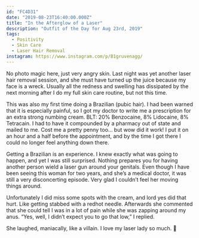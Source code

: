 ```yaml
---
id: "FC4D31"
date: "2019-08-23T16:40:00.000Z"
title: "In the Afterglow of a Laser"
description: "Outfit of the Day for Aug 23rd, 2019"
tags:
  - Positivity
  - Skin Care
  - Laser Hair Removal
instagram: https://www.instagram.com/p/B1gruvenagg/
---
```

No photo magic here, just very angry skin. Last night was yet another laser hair removal session, and she must have turned up the juice because my face is a wreck. Usually all the redness and swelling has dissipated by the next morning after I do my full skin care routine, but not this time.

This was also my first time doing a Brazilian (pubic hair). I had been warned that it is especially painful, so I got my doctor to write me a prescription for an extra strong numbing cream. BLT: 20% Benzocaine, 8% Lidocaine, 8% Tetracain. I had to have it compounded by a pharmacy out of state and mailed to me. Cost me a pretty penny too... but wow did it work! I put it on an hour and a half before the appointment, and by the time I got there I could no longer feel anything down there.

Getting a Brazilian is an experience. I knew exactly what was going to happen, and yet I was still surprised. Nothing prepares you for having another person wield a laser gun around your genitals. Even though I have been seeing this woman for two years, and she’s a medical doctor, it was still a very disconcerting episode. Very glad I couldn’t feel her moving things around.

Unfortunately I did miss some spots with the cream, and lord yes did that hurt. Like getting stabbed with a redhot needle. Afterwards she commented that she could tell I was in a lot of pain while she was zapping around my anus. “Yes, well, I didn’t expect you to go that low,” I replied.

She laughed, maniacally, like a villain. I love my laser lady so much. 🤣
